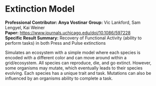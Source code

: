 # Extinction Model
**Professional Contributor: Anya Vostinar**
**Group:** Vic Lankford, Sam Lengyel, Kai Weiner </br>
**Paper:** https://www.journals.uchicago.edu/doi/10.1086/597228 </br>
**Specific Result Summary:** Recovery of Functional Activity (ability to perform tasks) in both Press and Pulse extinctions </br>

Simulates an ecosystem with a simple model where each species is encoded 
with a different color and can move around within a grid/ecosystem. All species
can reproduce, die, and go extinct. However, some organisms may mutate, which eventually
leads to their species evolving. Each species has a unique trait and task. Mutations can also
be influenced by an organisms ability to complete a task.
